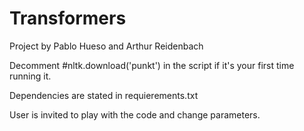 # Transformers
 
Project by Pablo Hueso and Arthur Reidenbach

Decomment #nltk.download('punkt') in the script if it's your first time running it.


Dependencies are stated in requierements.txt

User is invited to play with the code and change parameters.

